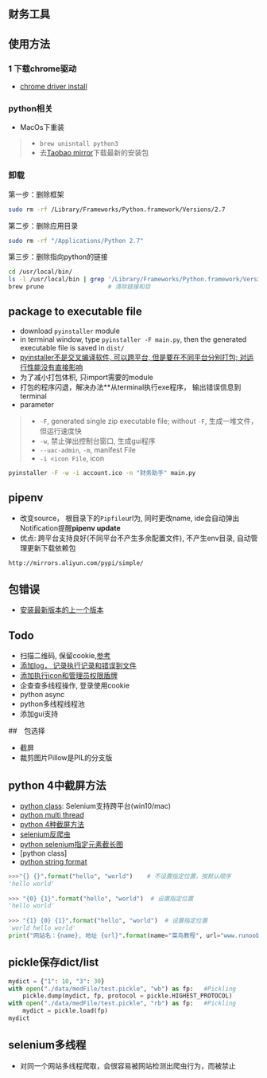 ##  财务工具

## 使用方法

### 1 下载chrome驱动
- [chrome driver install](https://blog.csdn.net/n123456uo/article/details/91412740)
### python相关
- MacOs下重装
>- `brew unisntall python3`
>- 去[Taobao mirror](https://npm.taobao.org/mirrors/python/3.8.6/)下载最新的安装包
### 卸载
第一步：删除框架
```bash
sudo rm -rf /Library/Frameworks/Python.framework/Versions/2.7
```
第二步：删除应用目录
```bash
sudo rm -rf "/Applications/Python 2.7"
```
第三步：删除指向python的链接
```bash
cd /usr/local/bin/
ls -l /usr/local/bin | grep '/Library/Frameworks/Python.framework/Versions/2.7'                             # 查看链接
brew prune                  # 清除链接和目
```

## package to executable file
- download `pyinstaller` module
- in terminal window, type `pyinstaller -F main.py`, then the generated executable file is saved in `dist/`
- [pyinstaller不是交叉编译软件, 可以跨平台, 但是要在不同平台分别打包; 对运行性能没有直接影响](https://gitchat.csdn.net/activity/5c8f101aa7494e3e31a04743)
- 为了减小打包体积, 只import需要的module
- 打包的程序闪退，解决办法**从terminal执行exe程序， 输出错误信息到terminal
- parameter
>- `-F`, generated single zip executable file; without `-F`, 生成一堆文件， 但运行速度快
>- `-w`, 禁止弹出控制台窗口, 生成gui程序
>- `--uac-admin`, `-m`, manifest File
>- `-i <icon File`, icon
```bash
pyinstaller -F -w -i account.ico -n "财务助手" main.py
```

## pipenv
- 改变source， 根目录下的`Pipfile`url为, 同时更改name, ide会自动弹出Notification提醒**pipenv update**
- 优点: 跨平台支持良好(不同平台不产生多余配置文件), 不产生env目录, 自动管理更新下载依赖包 
```
http://mirrors.aliyun.com/pypi/simple/
```

## 包错误
- [安装最新版本的上一个版本](https://blog.csdn.net/HsinglukLiu/article/details/109555299)


## Todo
- 扫描二维码, 保留cookie,[参考](https://github.com/tychxn/jd-assistant/blob/master/main.py)
- [添加log， 记录执行记录和错误到文件](https://blog.csdn.net/zywvvd/article/details/87857816)
- [添加执行icon和管理员权限盾牌](https://blog.csdn.net/laiyaoditude/article/details/85278037)
- 企查查多线程操作, 登录使用cookie
- python async
- python多线程线程池
- 添加gui支持

##　包选择
- 截屏
- 裁剪图片Pillow是PIL的分支版

## python 4中截屏方法
- [python class](https://www.runoob.com/python3/python3-class.html): Selenium支持跨平台(win10/mac)
- [python multi thread](https://www.runoob.com/python3/python3-multithreading.html)
- [python 4种截屏方法](https://www.jb51.net/article/168609.htm)
- [selenium反爬虫](https://blog.csdn.net/weixin_44685869/article/details/105602629?utm_medium=distribute.pc_relevant.none-task-blog-title-3&spm=1001.2101.3001.4242)
- [python selenium指定元素截长图](https://cloud.tencent.com/developer/article/1406656)
- [python class]
- [python string format](https://www.runoob.com/python/att-string-format.html)
```python
>>>"{} {}".format("hello", "world")    # 不设置指定位置，按默认顺序
'hello world'
 
>>> "{0} {1}".format("hello", "world")  # 设置指定位置
'hello world'
 
>>> "{1} {0} {1}".format("hello", "world")  # 设置指定位置
'world hello world'
print("网站名：{name}, 地址 {url}".format(name="菜鸟教程", url="www.runoob.com"))
```

## pickle保存dict/list
```python
mydict = {"1": 10, "3": 30}
with open("./data/medFile/test.pickle", "wb") as fp:   #Pickling
    pickle.dump(mydict, fp, protocol = pickle.HIGHEST_PROTOCOL)      
with open("./data/medFile/test.pickle", "rb") as fp:   #Pickling
    mydict = pickle.load(fp)     
mydict
```

## selenium多线程
- 对同一个网站多线程爬取，会很容易被网站检测出爬虫行为，而被禁止